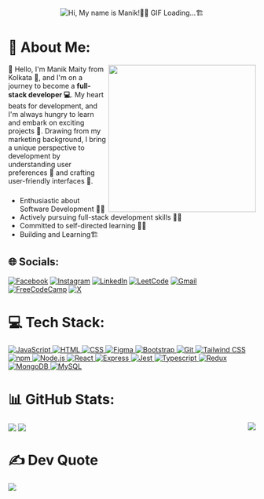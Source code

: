  <div align="center">
<img align='center' src='https://github.com/ManikMaity/ManikMaity/assets/110734724/435689f3-b962-4e64-9e66-48de979d2494' alt = "Hi, My name is Manik!👨‍💻 GIF Loading...🏗">
   
  </div >


# 💫 About Me:
<img align='right' src='https://media.giphy.com/media/bGgsc5mWoryfgKBx1u/giphy.gif' width='300' > 

🔭 Hello,</b> I'm Manik Maity from Kolkata 🌆, and I'm on a journey to become a <strong>full-stack developer 💻</strong>. My heart beats for development, and I'm always hungry to learn and embark on exciting projects 🚀. Drawing from my marketing background, I bring a unique perspective to development by understanding user preferences 🧐 and crafting user-friendly interfaces 🎨.

###
- Enthusiastic about Software Development 👨‍💻
- Actively pursuing full-stack development skills 🦸‍♂️
- Committed to self-directed learning 👨‍🔧
- Building and Learning🏗


## 🌐 Socials:
[![Facebook](https://img.shields.io/badge/Facebook-%231877F2.svg?style=for-the-badge&logo=Facebook&logoColor=white)](https://facebook.com/manik.maity.5099940) [![Instagram](https://img.shields.io/badge/Instagram-%23E4405F.svg?style=for-the-badge&logo=Instagram&logoColor=white)](https://instagram.com/_its_manik) [![LinkedIn](https://img.shields.io/badge/linkedin-%230077B5.svg?style=for-the-badge&logo=linkedin&logoColor=white)](https://linkedin.com/in/manikmaity) [![LeetCode](https://img.shields.io/badge/LeetCode-000000?style=for-the-badge&logo=LeetCode&logoColor=#d16c06)](https://leetcode.com/manik-maity/) [![Gmail](https://img.shields.io/badge/Gmail-D14836?style=for-the-badge&logo=gmail&logoColor=white)](mailto:manikmaity010@gmail.com) [![FreeCodeCamp](https://img.shields.io/badge/Freecodecamp-%23123.svg?&style=for-the-badge&logo=freecodecamp&logoColor=green)](https://www.freecodecamp.org/fcc98a58a14-6691-47f1-8637-18c25b277192)
[![X](https://img.shields.io/badge/X-%23000000.svg?style=for-the-badge&logo=X&logoColor=white)](https://x.com/_manikmaity)

# 💻 Tech Stack:
<p align="center">
  <a href="https://skillicons.dev">
     <div>
        <img src="https://skillicons.dev/icons?i=js" alt="JavaScript">
        <img src="https://skillicons.dev/icons?i=html" alt="HTML">
        <img src="https://skillicons.dev/icons?i=css" alt="CSS">
        <img src="https://skillicons.dev/icons?i=figma" alt="Figma">
        <img src="https://skillicons.dev/icons?i=bootstrap" alt="Bootstrap">
        <img src="https://skillicons.dev/icons?i=git" alt="Git">
        <img src="https://skillicons.dev/icons?i=tailwind" alt="Tailwind CSS">
        <img src="https://skillicons.dev/icons?i=npm" alt="npm">
        <img src="https://skillicons.dev/icons?i=nodejs" alt="Node.js">
        <img src="https://skillicons.dev/icons?i=react" alt="React">
        <img src="https://skillicons.dev/icons?i=express" alt="Express">
        <img src="https://skillicons.dev/icons?i=jest" alt="Jest">
        <img src="https://skillicons.dev/icons?i=ts" alt="Typescript">
        <img src="https://skillicons.dev/icons?i=redux" alt="Redux">
        <img src="https://skillicons.dev/icons?i=mongodb" alt="MongoDB">
        <img src="https://skillicons.dev/icons?i=mysql" alt="MySQL">
    </div>
  </a>
</p>

# 📊 GitHub Stats:
 <img align="right" src='https://github-readme-streak-stats.herokuapp.com?user=ManikMaity&theme=dark'>
 <img align="center" src='https://api.githubtrends.io/user/svg/ManikMaity/repos?time_range=three_months&theme=dark'>
  <img  align="center" src='https://github-readme-stats.vercel.app/api/top-langs/?username=ManikMaity&layout=compact&theme=dark'> 


# ✍️ Dev Quote
![](https://quotes-github-readme.vercel.app/api?type=horizontal&theme=radical)
